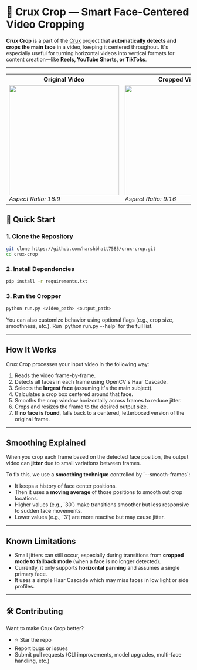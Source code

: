 # 🎥 Crux Crop — Smart Face-Centered Video Cropping

**Crux Crop** is a part of the [Crux](https://essenceai.world) project that **automatically detects and crops the main face** in a video, keeping it centered throughout. It's especially useful for turning horizontal videos into vertical formats for content creation—like **Reels, YouTube Shorts, or TikToks**.

---

<table>
  <tr>
    <th>Original Video</th>
    <th>Cropped Video</th>
  </tr>
  <tr>
    <td>
      <img src="examples/original.gif" width="300"/>
      <br><em>Aspect Ratio: 16:9</em> <!-- Example aspect ratio for the original video -->
    </td>
    <td>
      <img src="examples/output_video.gif" width="300"/>
      <br><em>Aspect Ratio: 9:16</em> <!-- Example aspect ratio for the cropped video -->
    </td>
  </tr>
</table>

## 🚀 Quick Start

### 1. Clone the Repository

```bash
git clone https://github.com/harshbhatt7585/crux-crop.git
cd crux-crop
```

### 2. Install Dependencies

```bash
pip install -r requirements.txt
```

### 3. Run the Cropper

```bash
python run.py <video_path> <output_path>
```

You can also customize behavior using optional flags (e.g., crop size, smoothness, etc.). Run \`python run.py --help\` for the full list.

---

## How It Works

Crux Crop processes your input video in the following way:

1. Reads the video frame-by-frame.
2. Detects all faces in each frame using OpenCV's Haar Cascade.
3. Selects the **largest face** (assuming it's the main subject).
4. Calculates a crop box centered around that face.
5. Smooths the crop window horizontally across frames to reduce jitter.
6. Crops and resizes the frame to the desired output size.
7. If **no face is found**, falls back to a centered, letterboxed version of the original frame.

---

## Smoothing Explained

When you crop each frame based on the detected face position, the output video can **jitter** due to small variations between frames.

To fix this, we use a **smoothing technique** controlled by \`--smooth-frames\`:

- It keeps a history of face center positions.
- Then it uses a **moving average** of those positions to smooth out crop locations.
- Higher values (e.g., \`30\`) make transitions smoother but less responsive to sudden face movements.
- Lower values (e.g., \`3\`) are more reactive but may cause jitter.

---

## Known Limitations

- Small jitters can still occur, especially during transitions from **cropped mode to fallback mode** (when a face is no longer detected).
- Currently, it only supports **horizontal panning** and assumes a single primary face.
- It uses a simple Haar Cascade which may miss faces in low light or side profiles.

---

## 🛠️ Contributing

Want to make Crux Crop better?

- ⭐ Star the repo
- Report bugs or issues
- Submit pull requests (CLI improvements, model upgrades, multi-face handling, etc.)
